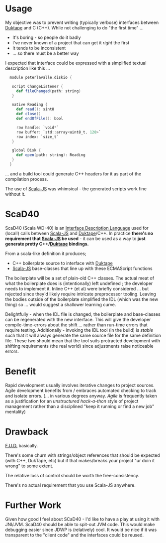 
# Usage

My objective was to prevent writing (typically verbose) interfaces between [Duktape][orgDuktape] and C (C++).
While not challenging to do "the first time" ...

* It's boring - so people do it badly
* I've never known of a project that can get it *right* the first
* It tends to be inconsistent
* ... so there must be a better way

I expected that interface could be expressed with a simplified textual description like this ...

``` scala
  module peterlavalle.diskio {

   script ChangeListener {
     def fileChanged(path: string)
   }

   native Reading {
     def read(): sint8
     def close()
     def endOfFile(): bool

     raw handle: `void*`
     raw buffer: `std::array<uint8_t, 128>`
     raw index: `size_t`
   }

   global Disk {
     def open(path: string): Reading
   }
  }
```

... and a build tool could generate C++ headers for it as part of the compilation process.


The use of [Scala-JS][orgScalaJS] was whimsical - the generated scripts work fine without it.

# ScaD40

ScaD40 (Scala WD-40) is an [Interface Description Language][wikiIDL] used for (local!) calls between [Scala-JS][orgScalaJS] and [Duktape][orgDuktape]/C++.
In practice **there's no requirement that [Scala-JS][orgScalaJS] be used** - it can be used as a way to **just generate pretty C++/[Duktape][orgDuktape] bindings.**

From a scala-like definition it produces;

* C++ boilerplate source to interface with [Duktape][orgDuktape]
* [Scala-JS][orgScalaJS] base-classes that line up with these ECMAScript functions

The boilerplate will be a set of plain-old C++ classes.
The actual meat of what the boilerplate does is (intentionally) left undefined ; the developer needs to implement it.
Inline C++ (et al) were briefly considered ... but rejected since they'd likely require intricate preprocessor tooling.
Leaving the bodies outside of the boilerplate simplified the IDL (which was the new thing) so ... would suggest a shallower learning curve.

Delightfully - when the IDL file is changed, the boilerplate and base-classes can be regenerated with the new interface.
This will give the developer compile-time-errors about the shift ... rather than run-time errors that require testing.
Additionally - invoking the IDL tool (in the build) is *stable* such that it will always generate the same source file for the same definition file.
These two should mean that the tool suits protracted development with shifting requirements (the real world) since adjustments raise noticeable errors.


# Benefit

Rapid development usually involves iterative changes to project sources.
Agile development benefits from / embraces automated checking to track and isolate errors.
(... in various degrees anyway. *Agile* is frequently taken as a justification for an *unstructured hack-a-thon* style of project management rather than a disciplined "keep it running or find a new job" mentality)


# Drawback

[F.U.D.][wikiFUD] basically.

There's some churn with strings/object references that should be expected (with C++, DukTape, etc) but if that makes/breaks your project "ur doin it wrong" to some extent.

The relative loss of control should be worth the free-consistency.

There's no actual requirement that you use Scala-JS anywhere.

# Further Work

Given how good I feel about SCaD40 - I'd like to have a play at using it with JNI/JVM.
ScaD40 should be able to spit-out JVM code.
This would make debugging easier since JDWP is (relatively) cool.
It would be nice if it was transparent to the "client code" and the interfaces could be reused.



[orgDuktape]: http://duktape.org/
[orgScalaJS]: http://www.scala-js.org/
[orgSWIG]: http://www.swig.org/
[wikiIDL]: https://en.wikipedia.org/wiki/Interface_description_language
[wikiFUD]: https://en.wikipedia.org/wiki/Fear,_uncertainty_and_doubt
